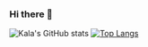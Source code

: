 ### Hi there 👋

<!--
**kalashnikov/kalashnikov** is a ✨ _special_ ✨ repository because its `README.md` (this file) appears on your GitHub profile.

Here are some ideas to get you started:

- 🌱 I’m currently learning Rust & Flutter
- 📫 How to reach me: kala@kala.tw
-->

![Kala's GitHub stats](https://github-readme-stats.vercel.app/api?username=kalashnikov&show_icons=true&theme=transparent)
[![Top Langs](https://github-readme-stats.vercel.app/api/top-langs/?username=kalashnikov)](https://github.com/anuraghazra/github-readme-stats)
